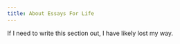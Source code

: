 ```yaml
---
title: About Essays For Life
---
```


If I need to write this section out, I have likely lost my way.
